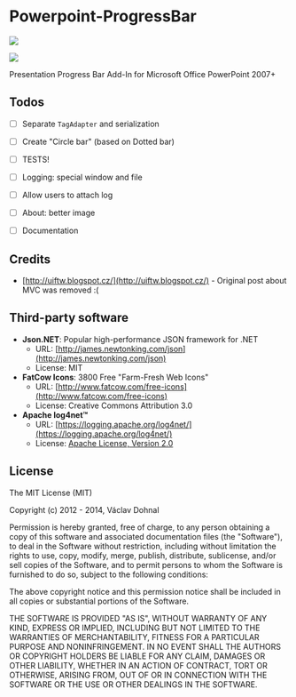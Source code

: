 Powerpoint-ProgressBar
======================

![](http://i.imgur.com/qSUlyfg.png)

![](http://i.imgur.com/1CO6hSc.png)

Presentation Progress Bar Add-In for Microsoft Office PowerPoint 2007+

## Todos ##


- [ ] Separate `TagAdapter` and serialization
- [ ] Create "Circle bar" (based on Dotted bar)
- [ ] TESTS!
- [ ] Logging: special window and file
- [ ] Allow users to attach log
- [ ] About: better image
- [ ] Documentation


## Credits ##

- [http://uiftw.blogspot.cz/](http://uiftw.blogspot.cz/) - Original post about MVC was removed :(

## Third-party software ##

- **Json.NET**: Popular high-performance JSON framework for .NET
	- URL: [http://james.newtonking.com/json](http://james.newtonking.com/json)
	- License: MIT
- **FatCow Icons**: 3800 Free "Farm-Fresh Web Icons"
	- URL: [http://www.fatcow.com/free-icons](http://www.fatcow.com/free-icons)
	- License: Creative Commons Attribution 3.0
- **Apache log4net&trade;**
	- URL: [https://logging.apache.org/log4net/](https://logging.apache.org/log4net/)
	- License: [Apache License, Version 2.0](https://logging.apache.org/log4net/license.html)


## License ##

The MIT License (MIT)

Copyright (c) 2012 - 2014, Václav Dohnal

Permission is hereby granted, free of charge, to any person obtaining a copy of this software and associated documentation files (the "Software"), to deal in the Software without restriction, including without limitation the rights to use, copy, modify, merge, publish, distribute, sublicense, and/or sell copies of the Software, and to permit persons to whom the Software is furnished to do so, subject to the following conditions:

The above copyright notice and this permission notice shall be included in all copies or substantial portions of the Software.

THE SOFTWARE IS PROVIDED "AS IS", WITHOUT WARRANTY OF ANY KIND, EXPRESS OR IMPLIED, INCLUDING BUT NOT LIMITED TO THE WARRANTIES OF MERCHANTABILITY, FITNESS FOR A PARTICULAR PURPOSE AND NONINFRINGEMENT. IN NO EVENT SHALL THE AUTHORS OR COPYRIGHT HOLDERS BE LIABLE FOR ANY CLAIM, DAMAGES OR OTHER LIABILITY, WHETHER IN AN ACTION OF CONTRACT, TORT OR OTHERWISE, ARISING FROM, OUT OF OR IN CONNECTION WITH THE SOFTWARE OR THE USE OR OTHER DEALINGS IN THE SOFTWARE.